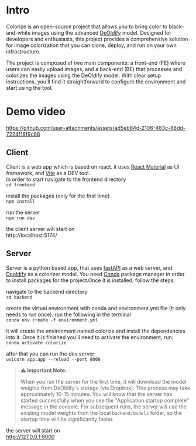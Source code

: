 # Intro

Colorize is an open-source project that allows you to bring color to black-and-white images using the advanced [DeOldify](https://github.com/jantic/DeOldify) model. Designed for developers and enthusiasts, this project provides a comprehensive solution for image colorization that you can clone, deploy, and run on your own infrastructure.

The project is composed of two main components: a front-end (FE) where users can easily upload images, and a back-end (BE) that processes and colorizes the images using the DeOldify model. With clear setup instructions, you'll find it straightforward to configure the environment and start using the tool.

# Demo video


https://github.com/user-attachments/assets/ad5eb84d-2106-483c-88dd-7224f18f9c88



## Client

Client is a web app which is based on react. it uses [React Material](https://mui.com/) as UI framework, and [Vite](https://vitejs.dev/) as a DEV tool.  
In order to start navigate to the frontend directory  
`cd frontend`

install the packages (only for the first time)  
`npm install`

run the server  
`npm run dev`

the client server will start on  
http://localhost:5174/

## Server

Server is a python based app, that uses [fastAPI](https://fastapi.tiangolo.com/) as a web server, and [Deoldify](https://github.com/jantic/DeOldify) as a colorizer model.
You need [Conda](https://conda.io/projects/conda/en/latest/index.html) package manager in order to install packages for the project.Once it is installed, follow the steps:

navigate to the backend directory  
`cd backend`

create the virtual environment with conda and environment.yml file (It only needs to run once). run the following in the terminal  
`conda env create -f environment.yml`

it will create the environment named colorize and install the dependencies into it. Once it is finished you'll need to activate the environment, run:  
`conda activate colorize`

after that you can run the dev server:  
`uvicorn app:app --reload --port 8000`

> **⚠️ Important Note:**
>
> When you run the server for the first time, it will download the model weights from DeOldify's storage (via Dropbox). This process may take approximately 10-15 minutes. You will know that the server has started successfully when you see the "Application startup complete" message in the console. For subsequent runs, the server will use the existing model weights from the local `backend/models` folder, so the startup time will be significantly faster.

the server will start on  
http://127.0.0.1:8000
